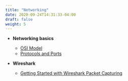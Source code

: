 ```yaml
---
title: "Networking"
date: 2020-09-24T14:31:33-04:00
draft: false
weight: 5
---
```


+ **Networking basics**
    + [OSI Model](https://www.cloudflare.com/learning/ddos/glossary/open-systems-interconnection-model-osi/)
    + [Protocols and Ports](https://docs.microsoft.com/en-us/learn/modules/network-fundamentals/)

+ **Wireshark**
    + [Getting Started with Wireshark Packet Capturing](https://www.howtogeek.com/104278/how-to-use-wireshark-to-capture-filter-and-inspect-packets/)
